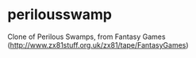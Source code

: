 # perilousswamp
Clone of Perilous Swamps, from Fantasy Games (http://www.zx81stuff.org.uk/zx81/tape/FantasyGames)
